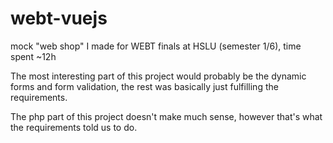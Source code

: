 # webt-vuejs
mock "web shop" I made for WEBT finals at HSLU (semester 1/6), time spent ~12h
<p>The most interesting part of this project would probably be the dynamic forms and form validation, the rest was basically just fulfilling the requirements.</p>
The php part of this project doesn't make much sense, however that's what the requirements told us to do.
